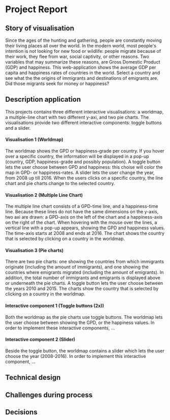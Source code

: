 # Project Report

## Story of visualisation

Since the ages of the hunting and gathering, people are constantly moving their living places all over the world. In the modern
world, most people's intention is not looking for new food or wildlife: people migrate because of their work, they
flee from war, social captivity, or other reasons. Two variables that may summarize these reasons, are Gross Domestic
Product (GDP) and happiness. This web-application shows the average GDP per capita and happiness rates of
countries in the world. Select a country and see what the the origins of immigrants and destinations of emigrants
are. Did those migrants seek for money or happiness?

## Description application

This projects contains three different interactive visualisations: a worldmap, a multiple-line chart with two different y-axi, and two pie charts. The visualisations provide two different interactive components: toggle buttons and a slider.

#### Visualisation 1 (Worldmap)
The worldmap shows the GPD or happiness-grade per country. If you hover over a specific country, the information will be displayed in a pop-up (country, GDP, happiness-grade and possibly population). A toggle button lets the user choose between GPD and happiness: this choise will color the map in GPD- or happiness-rates. A slider lets the user change the year, from 2008 up till 2016. When the users clicks on a specific country, the line chart and pie charts change to the selected country.

#### Visualisation 2 (Multiple Line Chart)
The multiple line chart consists of a GPD-time line, and a happiness-time line. Because these lines do not have the same dimensions on the y-axis, two axi are drawn: a GPD-axis on the left of the chart and a happiness-axis on the right of the chart. When hovering with the mouse over the lines, a vertical line with a pop-up appears, showing the GPD and happiness values. The time-axis starts at 2008 and ends at 2016. The chart shows the country that is selected by clicking on a country in the worldmap.

#### Visualisation 3 (Pie charts)
There are two pie charts: one showing the countries from which immigrants originate (including the amount of immigrants), and one showing the countries where emigrants migrated (including the amount of emigrants). In addition, the total number of immigrants and emigrants is displayed above or underneath the pie charts. A toggle button lets the user choose between the years 2010 and 2015. The charts show the country that is selected by clicking on a country in the worldmap.

#### Interactive component 1 (Toggle buttons (2x))
Both the worldmap as the pie charts use toggle buttons. The worldmap lets the user choose between showing the GPD, or the happiness values. In order to implement these interactive components, ...

#### Interactive component 2 (Slider)
Beside the toggle button, the worldmap contains a slider which lets the user choose the year (2008-2016). In order to implement this interactive component, ...



## Technical design


## Challenges during process


## Decisions


